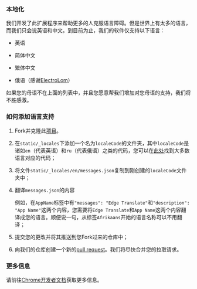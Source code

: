 ### 本地化

我们开发了此扩展程序来帮助更多的人克服语言障碍。但是世界上有太多的语言，而我们只会说英语和中文。到目前为止，我们的软件仅支持以下语言：

- 英语
  
- 简体中文
  
- 繁体中文

- 俄语（感谢[ElectroLom](https://github.com/electrolom42)）

如果您的母语不在上面的列表中，并且您愿意帮我们增加对您母语的支持，我们将不胜感激。

### 如何添加语言支持

1. Fork并克隆此[项目](https://github.com/EdgeTranslate/EdgeTranslate)。

2. 在`static/_locales`下添加一个名为`localeCode`的文件夹，其中`localeCode`是诸如`en`（代表英语）和`ru`（代表俄语）之类的代码，您可以在[此处](https://github.com/EdgeTranslate/EdgeTranslate/blob/master/src/popup/languages.js)找到大多数语言对应的代码；

3. 将文件`static/_locales/en/messages.json`复制到刚创建的`localeCode`文件夹中；

4. 翻译`messages.json`的内容

   例如，在`AppName`标签中有`"messages": "Edge Translate"`和`"description": "App Name"`这两个内容，您需要将`Edge Translate`和`App Name`这两个内容翻译成您的语言。顺便说一句，从标签`Afrikaans`开始的语言名称可以不用翻译；

5. 提交您的更改并将其推送到您Fork过来的仓库中；

6. 向我们的仓库创建一个新的[pull request](https://github.com/EdgeTranslate/EdgeTranslate/pulls)。我们将尽快合并您的拉取请求。

### 更多信息

请前往[Chrome开发者文档](https://developer.chrome.com/extensions/i18n)获取更多信息。

